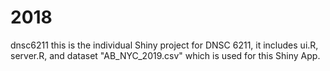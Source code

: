# 2018
dnsc6211
this is the individual Shiny project for DNSC 6211, it includes ui.R, server.R, and dataset "AB_NYC_2019.csv" which is used for this Shiny App.
